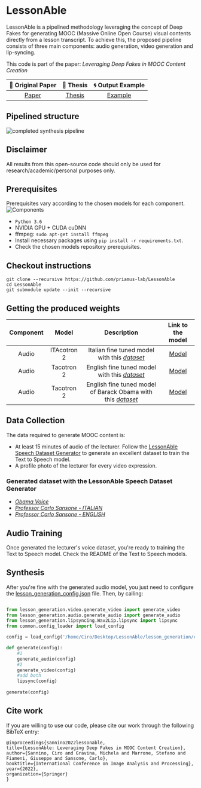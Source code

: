 # LessonAble

LessonAble is a pipelined methodology leveraging the concept of Deep Fakes for generating MOOC (Massive Online Open Course) visual contents directly from a lesson transcript.
To achieve this, the proposed pipeline consists of three main components: audio generation, video generation and lip-syncing.

This code is part of the paper: _Leveraging Deep Fakes in MOOC Content Creation_

| 📑  Original Paper                                            | 📑 Thesis                                                     | 🌀 Output Example                                             |
|:--------------------------------------------------------------:|:--------------------------------------------------------------:|:--------------------------------------------------------------:|
| [Paper](https://link.springer.com/chapter/10.1007/978-3-031-06427-2_3) | [Thesis](https://drive.google.com/file/d/1794_JqFbnubWddxWlu31Tp7uC7oWeU-W/view?usp=sharing) | [Example](https://drive.google.com/drive/folders/1fIjE4FXo0ul3RK6woEcjefQGUUrbQ5KO?usp=sharing) |

## Pipelined structure
![completed synthesis pipeline](https://user-images.githubusercontent.com/34335234/158707075-b18eb634-8a6c-4d71-b77b-378a4d5576a6.png)


## Disclaimer
All results from this open-source code should only be used for research/academic/personal purposes only.
## Prerequisites
Prerequisites vary according to the chosen models for each component.
![Components](https://user-images.githubusercontent.com/34335234/158707157-203a4db5-e63c-4c3c-bb75-46a1a9d5a153.png)


- `Python 3.6` 
- NVIDIA GPU + CUDA cuDNN
- ffmpeg: `sudo apt-get install ffmpeg`
- Install necessary packages using `pip install -r requirements.txt`.
- Check the chosen models repository prerequisites.

## Checkout instructions
```shell
git clone --recursive https://github.com/priamus-lab/LessonAble
cd LessonAble
git submodule update --init --recursive
```

## Getting the produced weights

| Component | Model       | Description                             | Link to the model |
|:---------:|:-----------:|:---------------------------------------:|:-----------------:|
| Audio     | ITAcotron 2 | Italian fine tuned model with this [*dataset*](https://drive.google.com/drive/folders/1iWgvF2M-zH6I213yWPYMkRRiuv7El14n?usp=sharing) |[Model](https://drive.google.com/file/d/13ShpvlA06q9qHjRI-5Qp21XgygnlWZPx/view?usp=sharing)                   |
| Audio     | Tacotron 2  | English fine tuned model with this [*dataset*](https://drive.google.com/drive/folders/1HaF-0Q8UjDyNU0GHlC5Scmh_fmZKa1B8?usp=sharing) |[Model](https://drive.google.com/file/d/18tfOLdsHk20IqIwpY6eUJ8fRgIF_otf5/view?usp=sharing)                   |
| Audio     | Tacotron 2  | English fine tuned model of Barack Obama with this [*dataset*](https://drive.google.com/drive/folders/1z4MUnJ4G0ACxeQFEqt1zWfW6V5QM5Wjo?usp=sharing) |[Model](https://drive.google.com/file/d/1Gh2BqrkbVTJ1rK-NpGcpttbfsjBIjLxT/view?usp=sharing)                    |


## Data Collection
The data required to generate MOOC content is:
- At least 15 minutes of audio of the lecturer. Follow the [LessonAble Speech Dataset Generator](https://github.com/ciro97sa/LessonAble_Dataset_Generator) to generate an excellent dataset to train the Text to Speech model.
- A profile photo of the lecturer for every video expression.

### Generated dataset with the LessonAble Speech Dataset Generator
- [*Obama Voice*](https://drive.google.com/drive/folders/1z4MUnJ4G0ACxeQFEqt1zWfW6V5QM5Wjo?usp=sharing)
- [*Professor Carlo Sansone - ITALIAN*](https://drive.google.com/drive/folders/1iWgvF2M-zH6I213yWPYMkRRiuv7El14n?usp=sharing)
- [*Professor Carlo Sansone - ENGLISH*](https://drive.google.com/drive/folders/1HaF-0Q8UjDyNU0GHlC5Scmh_fmZKa1B8?usp=sharing)

## Audio Training
Once generated the lecturer's voice dataset, you're ready to training the Text to Speech model. Check the README of the Text to Speech models.

## Synthesis
After you're fine with the generated audio model, you just need to configure the [lesson_generation_config.json](https://github.com/priamus-lab/LessonAble/blob/main/sources/lesson_generation/lesson_generation_config.json) file. Then, by calling:

``` python

from lesson_generation.video.generate_video import generate_video
from lesson_generation.audio.generate_audio import generate_audio
from lesson_generation.lipsyncing.Wav2Lip.lipsync import lipsync
from common.config_loader import load_config

config = load_config('/home/Ciro/Desktop/LessonAble/lesson_generation/config.json')

def generate(config):
    #1
    generate_audio(config)
    #2
    generate_video(config)
    #add both
    lipsync(config)
    
generate(config)
```

## Cite work
If you are willing to use our code, please cite our work through the following BibTeX entry:
```
@inproceedings{sannino2022lessonable,
title={LessonAble: Leveraging Deep Fakes in MOOC Content Creation},
author={Sannino, Ciro and Gravina, Michela and Marrone, Stefano and Fiameni, Giuseppe and Sansone, Carlo},
booktitle={International Conference on Image Analysis and Processing},
year={2022},
organization={Springer}
}
```
